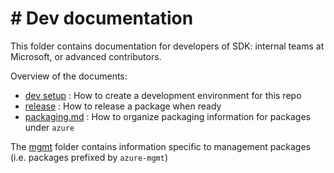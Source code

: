 # # Dev documentation

This folder contains documentation for developers of SDK: internal teams at Microsoft, or advanced contributors.

Overview of the documents:
- [dev setup](./dev_setup.md) : How to create a development environment for this repo
- [release](./release.md) : How to release a package when ready
- [packaging.md](./packaging.md) : How to organize packaging information for packages under `azure`

The [mgmt](./mgmt) folder contains information specific to management packages (i.e. packages prefixed by `azure-mgmt`)
